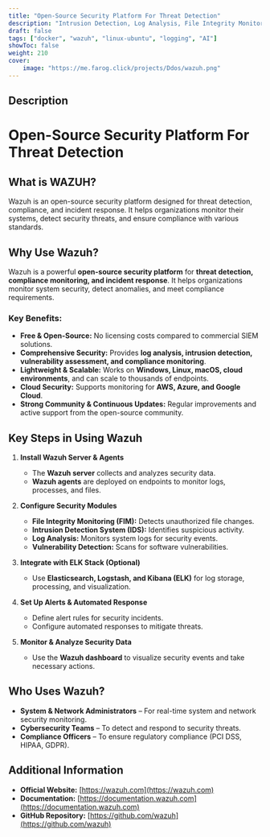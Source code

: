 ```yaml
---
title: "Open-Source Security Platform For Threat Detection"
description: "Intrusion Detection, Log Analysis, File Integrity Monitoring, Vulnerability Detection, and SIEM Capabilities"
draft: false
tags: ["docker", "wazuh", "linux-ubuntu", "logging", "AI"]
showToc: false
weight: 210
cover:
    image: "https://me.farog.click/projects/Ddos/wazuh.png"
--- 
```

## Description
# Open-Source Security Platform For Threat Detection

## What is WAZUH?
Wazuh is an open-source security platform designed for threat detection, compliance, and incident response. It helps organizations monitor their systems, detect security threats, and ensure compliance with various standards.

## Why Use Wazuh?  
Wazuh is a powerful **open-source security platform** for **threat detection, compliance monitoring, and incident response**. It helps organizations monitor system security, detect anomalies, and meet compliance requirements.  

### Key Benefits:  
- **Free & Open-Source:** No licensing costs compared to commercial SIEM solutions.  
- **Comprehensive Security:** Provides **log analysis, intrusion detection, vulnerability assessment, and compliance monitoring**.  
- **Lightweight & Scalable:** Works on **Windows, Linux, macOS, cloud environments**, and can scale to thousands of endpoints.  
- **Cloud Security:** Supports monitoring for **AWS, Azure, and Google Cloud**.  
- **Strong Community & Continuous Updates:** Regular improvements and active support from the open-source community.  

## Key Steps in Using Wazuh  

1. **Install Wazuh Server & Agents**  
   - The **Wazuh server** collects and analyzes security data.  
   - **Wazuh agents** are deployed on endpoints to monitor logs, processes, and files.  

2. **Configure Security Modules**  
   - **File Integrity Monitoring (FIM):** Detects unauthorized file changes.  
   - **Intrusion Detection System (IDS):** Identifies suspicious activity.  
   - **Log Analysis:** Monitors system logs for security events.  
   - **Vulnerability Detection:** Scans for software vulnerabilities.  

3. **Integrate with ELK Stack (Optional)**  
   - Use **Elasticsearch, Logstash, and Kibana (ELK)** for log storage, processing, and visualization.  

4. **Set Up Alerts & Automated Response**  
   - Define alert rules for security incidents.  
   - Configure automated responses to mitigate threats.  

5. **Monitor & Analyze Security Data**  
   - Use the **Wazuh dashboard** to visualize security events and take necessary actions.  

## Who Uses Wazuh?  
- **System & Network Administrators** – For real-time system and network security monitoring.  
- **Cybersecurity Teams** – To detect and respond to security threats.  
- **Compliance Officers** – To ensure regulatory compliance (PCI DSS, HIPAA, GDPR).  

## Additional Information  
- **Official Website:** [https://wazuh.com](https://wazuh.com)  
- **Documentation:** [https://documentation.wazuh.com](https://documentation.wazuh.com)  
- **GitHub Repository:** [https://github.com/wazuh](https://github.com/wazuh)  


